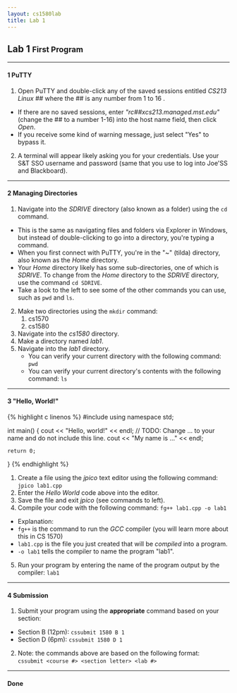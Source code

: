 ```yaml
---
layout: cs1580lab
title: Lab 1
---
```


## Lab 1 <small>First Program</small>
---

#### <span class="badge">1</span> PuTTY
1. Open PuTTY and double-click any of the saved sessions entitled *CS213 Linux ##* where the ## is any number from 1 to 16
[<i class="fa fa-external-link"></i>](http://it.mst.edu/services/linux/hostnames/).
  - If there are no saved sessions, enter *"rc##xcs213.managed.mst.edu"* (change the ## to a number 1-16) into the host name field, then click *Open*.
  - If you receive some kind of warning message, just select "Yes" to bypass it.
2. A terminal will appear likely asking you for your credentials. Use your S&amp;T SSO username and password (same that you use to log into Joe'SS and Blackboard).

---

#### <span class="badge">2</span> Managing Directories
1. Navigate into the *SDRIVE* directory (also known as a folder) using the `cd` command.
  - This is the same as navigating files and folders via Explorer in Windows, but instead of double-clicking to go into a directory, you're typing a command.
  - When you first connect with PuTTY, you're in the "~" (tilda) directory, also known as the *Home* directory.
  - Your *Home* directory likely has some sub-directories, one of which is *SDRIVE*.  To change from the *Home* directory to the *SDRIVE* directory, use the command `cd SDRIVE`.
  - Take a look to the left to see some of the other commands you can use, such as `pwd` and `ls`.
2. Make two directories using the `mkdir` command:
    1. cs1570
    2. cs1580
3. Navigate into the *cs1580* directory.
4. Make a directory named *lab1*.
5. Navigate into the *lab1* directory.
    - You can verify your current directory with the following command: `pwd`
    - You can verify your current directory's contents with the following command: `ls`

---

#### <span class="badge">3</span> "Hello, World!"

{% highlight c linenos %}
#include <iostream>
using namespace std;

int main()
{
    cout << "Hello, world!" << endl;
    // TODO: Change ... to your name and do not include this line.
    cout << "My name is ..." << endl;

    return 0;
}
{% endhighlight %}

1. Create a file using the *jpico* text editor using the following command: `jpico lab1.cpp`
2. Enter the *Hello World* code above into the editor.
3. Save the file and exit *jpico* (see commands to left).
4. Compile your code with the following command: `fg++ lab1.cpp -o lab1`
  - Explanation:
  - `fg++` is the command to run the *GCC* compiler (you will learn more about this in CS 1570)
  - `lab1.cpp` is the file you just created that will be *compiled* into a program.
  - `-o lab1` tells the compiler to name the program "lab1".
5. Run your program by entering the name of the program output by the compiler: `lab1`

---

#### <span class="badge">4</span> Submission
1. Submit your program using the **appropriate** command based on your section:
  - Section B (12pm): `cssubmit 1580 B 1`
  - Section D (6pm): `cssubmit 1580 D 1`
2. Note: the commands above are based on the following format:  
    `cssubmit <course #> <section letter> <lab #>`

---

#### <span class="badge"><i class="fa fa-check"></i></span> Done
